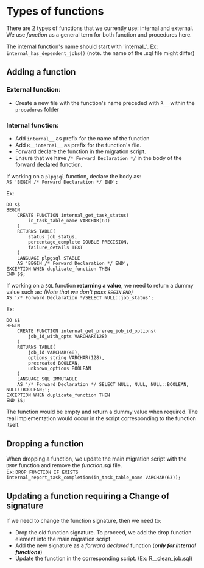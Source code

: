 # Types of functions

There are 2 types of functions that we currently use: internal and external. We use _function_ as a general term for both function and 
procedures here.

The internal function's name should start with 'internal_'. Ex: `internal_has_dependent_jobs()` (note. the name of the .sql file might 
differ)

## Adding a function

### External function:
- Create a new file with the function's name preceded with `R__` within the `procedures` folder  
### Internal function:  
- Add `internal__` as prefix for the name of the function 
- Add `R__internal__` as prefix for the function's file.
- Forward declare the function in the migration script. 
- Ensure that we have `/* Forward Declaration */` in the body of the forward declared function.

If working on a `plpgsql` function, declare the body as:  
`AS 'BEGIN /* Forward Declaration */ END';`  

Ex:  

    DO $$
    BEGIN
        CREATE FUNCTION internal_get_task_status(
            in_task_table_name VARCHAR(63)
        )
        RETURNS TABLE(
            status job_status,
            percentage_complete DOUBLE PRECISION,
            failure_details TEXT
        )
        LANGUAGE plpgsql STABLE
        AS 'BEGIN /* Forward Declaration */ END';
    EXCEPTION WHEN duplicate_function THEN
    END $$;  

If working on a `SQL` function **returning a value**, we need to return a dummy value such as: _(Note that we don't pass `BEGIN` `END`)_  
`AS '/* Forward Declaration */SELECT NULL::job_status';`  

Ex:  

    DO $$
    BEGIN
        CREATE FUNCTION internal_get_prereq_job_id_options(
            job_id_with_opts VARCHAR(128)
        )
        RETURNS TABLE(
            job_id VARCHAR(48),
            options_string VARCHAR(128),
            precreated BOOLEAN,
            unknown_options BOOLEAN
        )
        LANGUAGE SQL IMMUTABLE
        AS '/* Forward Declaration */ SELECT NULL, NULL, NULL::BOOLEAN, NULL::BOOLEAN;';
    EXCEPTION WHEN duplicate_function THEN
    END $$;

The function would be empty and return a dummy value when required. The real implementation would occur in the script corresponding to 
the function itself.

## Dropping a function
When dropping a function, we update the main migration script with the `DROP` function and remove the _function.sql_ file.  
Ex: `DROP FUNCTION IF EXISTS internal_report_task_completion(in_task_table_name VARCHAR(63));`

## Updating a function requiring a Change of signature

If we need to change the function signature, then we need to:
- Drop the old function signature. To proceed, we add the drop function element into the main migration script.  
- Add the new signature as a _forward declared_ function (**_only for internal functions_**)
- Update the function in the corresponding script. (Ex: R__clean_job.sql)

